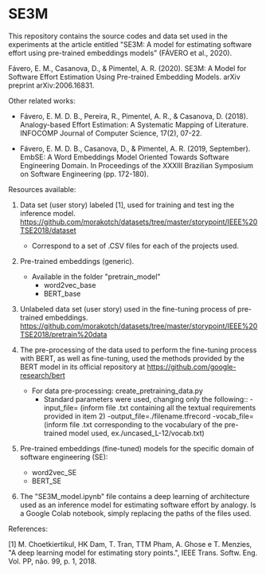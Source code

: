 # SE3M
This repository contains the source codes and data set used in the experiments at the article entitled "SE3M: A model for estimating software effort using pre-trained embeddings models" (FÁVERO et al., 2020).

Fávero, E. M., Casanova, D., & Pimentel, A. R. (2020). SE3M: A Model for Software Effort Estimation Using Pre-trained Embedding Models. arXiv preprint arXiv:2006.16831.

Other related works:
- Fávero, E. M. D. B., Pereira, R., Pimentel, A. R., & Casanova, D. (2018). Analogy-based Effort Estimation: A Systematic Mapping of Literature. INFOCOMP Journal of Computer Science, 17(2), 07-22.

- Fávero, E. M. D. B., Casanova, D., & Pimentel, A. R. (2019, September). EmbSE: A Word Embeddings Model Oriented Towards Software Engineering Domain. In Proceedings of the XXXIII Brazilian Symposium on Software Engineering (pp. 172-180).

Resources available:

1. Data set (user story) labeled [1], used for training and test
ing the inference model.
   https://github.com/morakotch/datasets/tree/master/storypoint/IEEE%20TSE2018/dataset
   
   - Correspond to a set of .CSV files for each of the projects used.

2. Pre-trained embeddings (generic). 
   - Available in the folder "pretrain_model"
     - word2vec_base
     - BERT_base

3. Unlabeled data set (user story) used in the fine-tuning process of pre-trained embeddings.
      https://github.com/morakotch/datasets/tree/master/storypoint/IEEE%20TSE2018/pretrain%20data

4. The pre-processing of the data used to perform the fine-tuning process with BERT, as well as fine-tuning, used the methods provided by the BERT model in its official repository at https://github.com/google-research/bert 
   - For data pre-processing: create_pretraining_data.py 
      - Standard parameters were used, changing only the following::
         -input_file= (inform file .txt containing all the textual requirements provided in item 2)
         -output_file=./filename.tfrecord 
         -vocab_file= (inform file .txt corresponding to the vocabulary of the pre-trained model used, ex./uncased_L-12/vocab.txt) 


4. Pre-trained embeddings (fine-tuned) models for the specific domain of software engineering (SE):
   - word2vec_SE
   - BERT_SE

5. The "SE3M_model.ipynb" file contains a deep learning of architecture used as an inference model for estimating software effort by analogy. Is a Google Colab notebook, simply replacing the paths of the files used.


References:

[1] M. Choetkiertikul, HK Dam, T. Tran, TTM Pham, A. Ghose e T. Menzies, "A deep learning model for estimating story points.", IEEE Trans. Softw. Eng. Vol. PP, não. 99, p. 1, 2018.





















